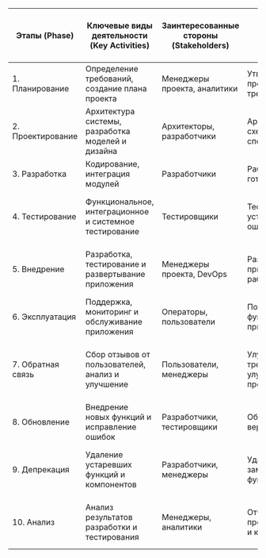 | Этапы (Phase) | Ключевые виды деятельности (Key Activities) | Заинтересованные стороны (Stakeholders) | Ожидаемые результаты (Expected Outcomes) | Используемые инструменты (Tools/Technologies) | Этапы принятия решений (Decision Points) | Механизмы контроля (Control Mechanisms) | Точки перехода (Transition Points) | Измеряемые метрики (KPIs) | Примечания (Notes) |
|-|-|-|-|-|-|-|-|-|-|
| 1. Планирование | Определение требований, создание плана проекта | Менеджеры проекта, аналитики | Утвержденный план проекта и требования | Trello, JIRA, Microsoft Project | Утверждение требований, бюджет и сроки | Анализ рисков, оценка требований | Передача к команде разработки | Уровень завершенности плана, количество изменений | Важно учитывать все заинтересованные стороны |
| 2. Проектирование | Архитектура системы, разработка моделей и дизайна | Архитекторы, разработчики | Архитектурные схемы и спецификации | UML, Lucidchart, Enterprise Architect | Выбор архитектуры системы | Рецензирование архитектуры, проверка соответствия требованиям | Передача к команде разработки | Количество выявленных недостатков в проектировании | Архитектура должна быть гибкой для будущих изменений |
| 3. Разработка | Кодирование, интеграция модулей | Разработчики | Рабочий код, готовые модули | Git, GitHub, Visual Studio, IntelliJ | Утверждение завершенности модулей | Код-ревью, тестирование на уровне модуля | Передача к тестировщикам | Количество ошибок, выявленных на этом этапе | Код должен быть документирован |
| 4. Тестирование | Функциональное, интеграционное и системное тестирование | Тестировщики | Тестовые отчеты, устраненные ошибки | Selenium, JUnit, TestNG, Postman | Утверждение готовности к тестированию | Проверка покрытия тестами, анализ результатов тестирования | Передача к команде внедрения | Количество выявленных критических ошибок, процент покрытия тестами | Все требования должны быть протестированы |
| 5. Внедрение | Разработка, тестирование и развертывание приложения | Менеджеры проекта, DevOps | Развернутое приложение в рабочей среде | Jenkins, Docker, Kubernetes | Утверждение готовности к развертыванию | Проверка системы на соответствие стандартам | Передача к команде эксплуатации | Время развертывания, количество инцидентов после развертывания | Необходимо провести обучение пользователей |
| 6. Эксплуатация | Поддержка, мониторинг и обслуживание приложения | Операторы, пользователи | Поддерживаемое и функционирующее приложение | Nagios, Prometheus, Grafana | Утверждение уровня обслуживания | Мониторинг производительности, анализ инцидентов | Передача к команде поддержки | Время безотказной работы (uptime), количество инцидентов | Поддержка должна быть гибкой к изменениям |
| 7. Обратная связь | Сбор отзывов от пользователей, анализ и улучшение | Пользователи, менеджеры | Улучшенные требования и улучшения в продукте | Google Forms, SurveyMonkey | Утверждение изменений на основе отзывов | Рецензирование отзывов, анализ удовлетворенности | Передача к команде разработки для улучшений | Уровень удовлетворенности пользователей, количество запросов на изменения | Важно поддерживать связь с пользователями |
| 8. Обновление | Внедрение новых функций и исправление ошибок | Разработчики, тестировщики | Обновленная версия приложения | Git, CI/CD инструменты | Утверждение списка изменений | Тестирование обновлений, проверка на наличие регрессий | Передача к команде внедрения | Процент успешных обновлений, время между версиями | Обновления должны быть документированы и протестированы |
| 9. Депрекация | Удаление устаревших функций и компонентов | Разработчики, менеджеры | Удаленные или замененные функции | Git, инструменты для анализа кода | Оценка влияния удаления на систему | Удаление устаревших функций, обновление документации | Передача к команде поддержки | Количество устаревших функций, время на удаление | Необходимо вести архив изменений |
| 10. Анализ | Анализ результатов разработки и тестирования | Менеджеры, аналитики | Отчеты о производительности и качестве | BI-инструменты, Excel | Проведение анализа результатов проекта | Участие в обсуждении улучшений | Передача к команде разработки для внедрения улучшений | Уровень производительности, количество выявленных проблем | Анализ должен быть систематическим |
